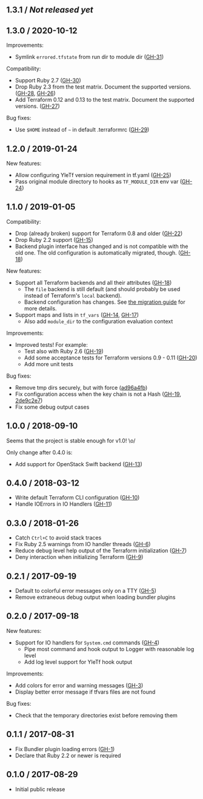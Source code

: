 ## 1.3.1 / _Not released yet_


## 1.3.0 / 2020-10-12

Improvements:

- Symlink `errored.tfstate` from run dir to module dir ([GH-31](https://github.com/Yleisradio/yle_tf/pull/31))

Compatibility:

- Support Ruby 2.7 ([GH-30](https://github.com/Yleisradio/yle_tf/pull/30))
- Drop Ruby 2.3 from the test matrix. Document the supported versions. ([GH-28](https://github.com/Yleisradio/yle_tf/pull/28), [GH-26](https://github.com/Yleisradio/yle_tf/pull/26))
- Add Terraform 0.12 and 0.13 to the test matrix. Document the supported versions. ([GH-27](https://github.com/Yleisradio/yle_tf/pull/27))

Bug fixes:

- Use `$HOME` instead of `~` in default .terraformrc ([GH-29](https://github.com/Yleisradio/yle_tf/pull/29))

## 1.2.0 / 2019-01-24

New features:

- Allow configuring YleTf version requirement in tf.yaml ([GH-25](https://github.com/Yleisradio/yle_tf/pull/25))
- Pass original module directory to hooks as `TF_MODULE_DIR` env var ([GH-24](https://github.com/Yleisradio/yle_tf/pull/24))

## 1.1.0 / 2019-01-05

Compatibility:

- Drop (already broken) support for Terraform 0.8 and older ([GH-22](https://github.com/Yleisradio/yle_tf/pull/22))
- Drop Ruby 2.2 support ([GH-15](https://github.com/Yleisradio/yle_tf/pull/15))
- Backend plugin interface has changed and is not compatible with the old one. The old configuration is automatically migrated, though. ([GH-18](https://github.com/Yleisradio/yle_tf/pull/18))

New features:

- Support all Terraform backends and all their attributes ([GH-18](https://github.com/Yleisradio/yle_tf/pull/18))
    * The `file` backend is still default (and should probably be used instead of Terraform's `local` backend).
    * Backend configuration has changes. See [the migration guide](https://github.com/Yleisradio/yle_tf/wiki/Migrating-Configuration) for more details.
- Support maps and lists in `tf_vars` ([GH-14](https://github.com/Yleisradio/yle_tf/pull/14), [GH-17](https://github.com/Yleisradio/yle_tf/pull/17))
    * Also add `module_dir` to the configuration evaluation context

Improvements:

- Improved tests! For example:
    * Test also with Ruby 2.6 ([GH-19](https://github.com/Yleisradio/yle_tf/pull/19))
    * Add some acceptance tests for Terraform versions 0.9 - 0.11 ([GH-20](https://github.com/Yleisradio/yle_tf/pull/20))
    * Add more unit tests

Bug fixes:

- Remove tmp dirs securely, but with force ([ad96a4fb](https://github.com/Yleisradio/yle_tf/commit/ad96a4fb))
- Fix configuration access when the key chain is not a Hash ([GH-19](https://github.com/Yleisradio/yle_tf/pull/19), [2de9c2e7](https://github.com/Yleisradio/yle_tf/commit/2de9c2e7))
- Fix some debug output cases

## 1.0.0  / 2018-09-10

Seems that the project is stable enough for v1.0! \o/

Only change after 0.4.0 is:

- Add support for OpenStack Swift backend ([GH-13](https://github.com/Yleisradio/yle_tf/pull/13))

## 0.4.0  / 2018-03-12

- Write default Terraform CLI configuration ([GH-10](https://github.com/Yleisradio/yle_tf/pull/10))
- Handle IOErrors in IO Handlers ([GH-11](https://github.com/Yleisradio/yle_tf/pull/11))

## 0.3.0  / 2018-01-26

- Catch `Ctrl+C` to avoid stack traces
- Fix Ruby 2.5 warnings from IO handler threads ([GH-6](https://github.com/Yleisradio/yle_tf/pull/6))
- Reduce debug level help output of the Terraform initialization ([GH-7](https://github.com/Yleisradio/yle_tf/pull/7))
- Deny interaction when initializing Terraform ([GH-9](https://github.com/Yleisradio/yle_tf/pull/9))

## 0.2.1  / 2017-09-19

- Default to colorful error messages only on a TTY ([GH-5](https://github.com/Yleisradio/yle_tf/pull/5))
- Remove extraneous debug output when loading bundler plugins

## 0.2.0 / 2017-09-18

New features:

- Support for IO handlers for `System.cmd` commands ([GH-4](https://github.com/Yleisradio/yle_tf/pull/4))
    * Pipe most command and hook output to Logger with reasonable log level
    * Add log level support for YleTf hook output

Improvements:

- Add colors for error and warning messages ([GH-3](https://github.com/Yleisradio/yle_tf/pull/3))
- Display better error message if tfvars files are not found

Bug fixes:

- Check that the temporary directories exist before removing them

## 0.1.1 / 2017-08-31

- Fix Bundler plugin loading errors ([GH-1](https://github.com/Yleisradio/yle_tf/pull/1))
- Declare that Ruby 2.2 or newer is required

## 0.1.0 / 2017-08-29

- Initial public release
